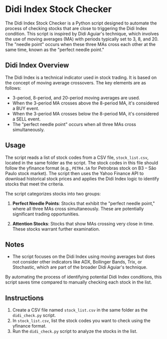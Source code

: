 # Didi Index Stock Checker

The Didi Index Stock Checker is a Python script designed to automate the process of checking stocks that are close to triggering the Didi Index condition. This script is inspired by Didi Aguiar's technique, which involves the use of moving averages (MA) with periods typically set to 3, 8, and 20. The "needle point" occurs when these three MAs cross each other at the same time, known as the "perfect needle point."

## Didi Index Overview

The Didi Index is a technical indicator used in stock trading. It is based on the concept of moving average crossovers. The key elements are as follows:

- 3-period, 8-period, and 20-period moving averages are used.
- When the 3-period MA crosses above the 8-period MA, it's considered a BUY event.
- When the 3-period MA crosses below the 8-period MA, it's considered a SELL event.
- The "perfect needle point" occurs when all three MAs cross simultaneously.

## Usage

The script reads a list of stock codes from a CSV file, `stock_list.csv`, located in the same folder as the script. The stock codes in this file should follow the yfinance format (e.g., `PETR4.SA` for Petrobras stock on B3 – São Paulo stock market). The script then uses the Yahoo Finance API to download historical stock prices and applies the Didi Index logic to identify stocks that meet the criteria.

The script categorizes stocks into two groups:

1. **Perfect Needle Points**: Stocks that exhibit the "perfect needle point," where all three MAs cross simultaneously. These are potentially significant trading opportunities.

2. **Attention Stocks**: Stocks that show MAs crossing very close in time. These stocks warrant further examination.

## Notes

- The script focuses on the Didi Index using moving averages but does not consider other indicators like ADX, Bollinger Bands, Trix, or Stochastic, which are part of the broader Didi Aguiar's technique.

By automating the process of identifying potential Didi Index conditions, this script saves time compared to manually checking each stock in the list.

## Instructions

1. Create a CSV file named `stock_list.csv` in the same folder as the `didi_check.py` script.
2. In `stock_list.csv`, list the stock codes you want to check using the yfinance format.
3. Run the `didi_check.py` script to analyze the stocks in the list.
